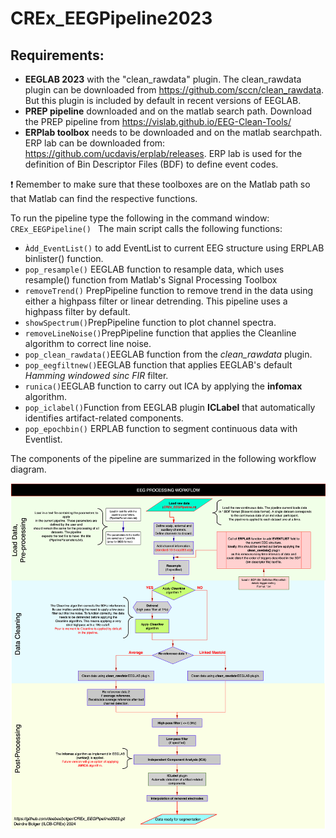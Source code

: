 # CREx_EEGPipeline2023

## Requirements:
* **EEGLAB 2023** with the "clean_rawdata" plugin. The clean_rawdata plugin can be downloaded from https://github.com/sccn/clean_rawdata. But this plugin is included by default in recent versions of EEGLAB. 
* **PREP pipeline** downloaded and on the matlab search path. Download the PREP pipeline from https://vislab.github.io/EEG-Clean-Tools/
* **ERPlab toolbox** needs to be downloaded and on the matlab searchpath. ERP lab can be downloaded from: https://github.com/ucdavis/erplab/releases. ERP lab is used for the definition of Bin Descriptor Files (BDF) to define event codes.

:exclamation:  Remember to make sure that these toolboxes are on the Matlab path so that Matlab can find the respective functions.

To run the pipeline type the following in the command window: ```CREx_EEGPipeline() ```
The main script calls the following functions:
- ```Àdd_EventList()``` to add EventList to current EEG structure using ERPLAB binlister() function.
- ```pop_resample()``` EEGLAB function to resample data, which uses resample() function from Matlab's Signal Processing Toolbox
- ```removeTrend()``` PrepPipeline function to remove trend in the data using either a highpass filter or linear detrending. This pipeline uses a highpass filter by default.
- ```showSpectrum()```PrepPipeline function to plot channel spectra.
- ```removeLineNoise()```PrepPipeline function that applies the Cleanline algorithm to correct line noise.
- ```pop_clean_rawdata()```EEGLAB function from the *clean_rawdata* plugin.
- ```pop_eegfiltnew()```EEGLAB function that applies EEGLAB's default *Hamming windowed sinc FIR* filter.
- ```runica()```EEGLAB function to carry out ICA by applying the **infomax** algorithm.
- ```pop_iclabel()```Function from EEGLAB plugin **ICLabel** that automatically identifies artifact-related components.
- ```pop_epochbin()``` ERPLAB function to segment continuous data with Eventlist. 

The components of the pipeline are summarized in the following workflow diagram.

![EEG processing pipeline workflow](Pipeline_figure.png "EEG Processing workflow diagram.")

